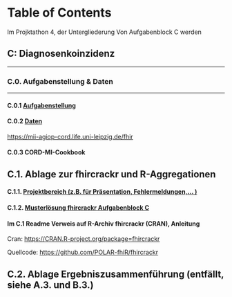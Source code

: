 # Table of Contents 
Im Projktathon 4, der Untergliederung Von Aufgabenblock C werden
##  C: Diagnosenkoinzidenz
--- 
### C.0.             Aufgabenstellung & Daten 
--- 
#### C.0.1            [Aufgabenstellung](../c_0_aufgabenstellung_und_daten/)

#### C.0.2            [Daten](../c_0_aufgabenstellung_und_daten) 
    
<https://mii-agiop-cord.life.uni-leipzig.de/fhir>

#### C.0.3            CORD-MI-Cookbook

C.1.             Ablage zur fhircrackr und R-Aggregationen
--- 
#### C.1.1.           [Projektbereich (z.B. für Präsentation, Fehlermeldungen,... )](../c_1_ablage_zur_fhircrackr_und_r_aggregationen) 

#### C.1.2.          [Musterlösung fhircrackr Aufgabenblock C](../c_1_ablage_zur_fhircrackr_und_r_aggregationen) 

#### Im C.1 Readme Verweis auf R-Archiv fhircrackr (CRAN), Anleitung 
Cran: <https://CRAN.R-project.org/package=fhircrackr>

Quellcode: <https://github.com/POLAR-fhiR/fhircrackr>

C.2.            Ablage Ergebniszusammenführung (entfällt, siehe A.3. und B.3.)
--- 
